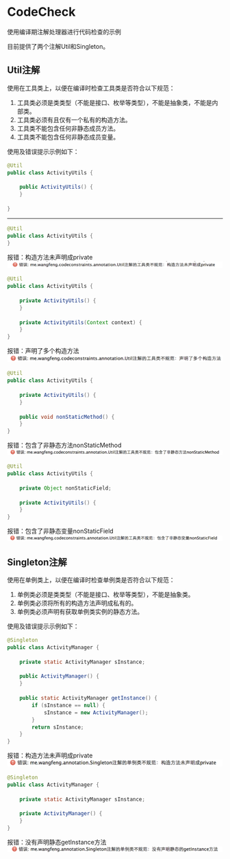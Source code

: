 # CodeCheck
使用编译期注解处理器进行代码检查的示例

目前提供了两个注解Util和Singleton。

## Util注解
使用在工具类上，以便在编译时检查工具类是否符合以下规范：
1. 工具类必须是类类型（不能是接口、枚举等类型），不能是抽象类，不能是内部类。
2. 工具类必须有且仅有一个私有的构造方法。
3. 工具类不能包含任何非静态成员方法。
4. 工具类不能包含任何非静态成员变量。

使用及错误提示示例如下：

```java
@Util
public class ActivityUtils {

    public ActivityUtils() {
    }

}
```
---
```java
@Util
public class ActivityUtils {
}
```
报错：构造方法未声明成private
![构造方法未声明成private](images/util_constructor_not_private.png "构造方法未声明成private")

```java
@Util
public class ActivityUtils {

    private ActivityUtils() {
    }

    private ActivityUtils(Context context) {
    }
}
```
报错：声明了多个构造方法
![声明了多个构造方法](images/util_contains_multi_constructors.png "声明了多个构造方法")

```java
@Util
public class ActivityUtils {

    private ActivityUtils() {
    }

    public void nonStaticMethod() {
    }
}
```
报错：包含了非静态方法nonStaticMethod
![包含了非静态方法](images/util_contains_nonstatic_method.png "包含了非静态方法")

```java
@Util
public class ActivityUtils {

    private Object nonStaticField;

    private ActivityUtils() {
    }
}
```
报错：包含了非静态变量nonStaticField
![包含了非静态变量](images/util_contains_nonstatic_field.png "包含了非静态变量")

## Singleton注解
使用在单例类上，以便在编译时检查单例类是否符合以下规范：
1. 单例类必须是类类型（不能是接口、枚举等类型），不能是抽象类。
2. 单例类必须将所有的构造方法声明成私有的。
3. 单例类必须声明有获取单例类实例的静态方法。

使用及错误提示示例如下：

```java
@Singleton
public class ActivityManager {

    private static ActivityManager sInstance;

    public ActivityManager() {
    }

    public static ActivityManager getInstance() {
        if (sInstance == null) {
            sInstance = new ActivityManager();
        }
        return sInstance;
    }
}
```
报错：构造方法未声明成private
![构造方法未声明成private](images/singleton_constructor_not_private.png "构造方法未声明成private")

```java
@Singleton
public class ActivityManager {

    private static ActivityManager sInstance;

    private ActivityManager() {
    }
}
```
报错：没有声明静态getInstance方法
![未声明静态getInstance方法](images/singleton_getter_not_static.png "未声明静态getInstance方法")
